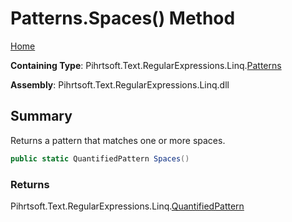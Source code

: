 # Patterns\.Spaces\(\) Method

[Home](../../../../../../README.md)

**Containing Type**: Pihrtsoft\.Text\.RegularExpressions\.Linq\.[Patterns](../README.md)

**Assembly**: Pihrtsoft\.Text\.RegularExpressions\.Linq\.dll

## Summary

Returns a pattern that matches one or more spaces\.

```csharp
public static QuantifiedPattern Spaces()
```

### Returns

Pihrtsoft\.Text\.RegularExpressions\.Linq\.[QuantifiedPattern](../../QuantifiedPattern/README.md)

